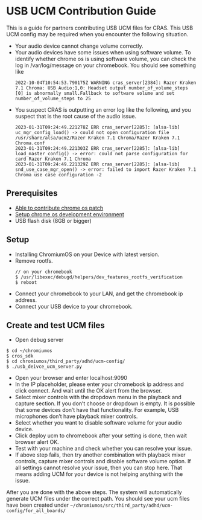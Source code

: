 # USB UCM Contribution Guide
This is a guide for partners contributing USB UCM files for CRAS. This USB UCM config may be required when you encounter the following situation.
 - Your audio device cannot change volume correctly.
 - Your audio devices have some issues when using software volume. To identify whether chrome os is using software volume, you can check the log in /var/log/message on your chromebook. You should see something like
    ```
    2022-10-04T10:54:53.790175Z WARNING cras_server[2384]: Razer Kraken 7.1 Chroma: USB Audio:1,0: Headset output number_of_volume_steps [0] is abnormally small.Fallback to software volume and set number_of_volume_steps to 25
    ```
 - You suspect CRAS is outputting an error log like the following, and you suspect that is the root cause of the audio issue.
    ```
    2023-01-31T09:24:49.221278Z ERR cras_server[2285]: [alsa-lib] uc_mgr_config_load() -> could not open configuration file /usr/share/alsa/ucm2/Razer Kraken 7.1 Chroma/Razer Kraken 7.1 Chroma.conf
    2023-01-31T09:24:49.221303Z ERR cras_server[2285]: [alsa-lib] load_master_config() -> error: could not parse configuration for card Razer Kraken 7.1 Chroma
    2023-01-31T09:24:49.221329Z ERR cras_server[2285]: [alsa-lib] snd_use_case_mgr_open() -> error: failed to import Razer Kraken 7.1 Chroma use case configuration -2
    ```

## Prerequisites
 - [Able to contribute chrome os patch](https://chromium.googlesource.com/chromiumos/docs/+/HEAD/contributing.md)
 - [Setup chrome os development environment](https://chromium.googlesource.com/chromiumos/docs/+/HEAD/developer_guide.md)
 - USB flash disk (8GB or bigger)

## Setup
 - Installing ChromiumOS on your Device with latest version.
 - Remove rootfs.
    ```
    // on your chromebook
    $ /usr/libexec/debugd/helpers/dev_features_rootfs_verification
    $ reboot
    ```
 - Connect your chromebook to your LAN, and get the chromebook ip address.
 - Connect your USB device to your chromebook.

## Create and test UCM files
 - Open debug server
```
$ cd ~/chromiumos
$ cros_sdk
$ cd chromiumos/third_party/adhd/ucm-config/
$ ./usb_deivce_ucm_server.py
```
 - Open your browser and enter localhost:9090
 - In the IP placeholder, please enter your chromebook ip address and click connect. And wait until the OK alert from the browser.
 - Select mixer controls with the dropdown menu in the playback and capture section. If you don’t choose or dropdown is empty. It is possible that some devices don’t have that functionality. For example, USB microphones don’t have playback mixer controls.
 - Select whether you want to disable software volume for your audio device.
 - Click deploy ucm to chromebook after your setting is done, then wait browser alert OK.
 - Test with your machine and check whether you can resolve your issue.
 - If above step fails, then try another combination with playback mixer controls, capture mixer controls and disable software volume option. If all settings cannot resolve your issue, then you can stop here. That means adding UCM for your device is not helping anything with the issue.

After you are done with the above steps. The system will automatically generate UCM files under the correct path.
You should see your ucm files have been created under `~/chromiumos/src/third_party/adhd/ucm-config/for_all_boards/`